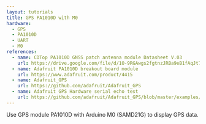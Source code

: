 ```yaml
---
layout: tutorials
title: GPS PA1010D with M0
hardware:
  - GPS
  - PA1010D
  - UART
  - M0
references:
  - name: CDTop PA1010D GNSS patch antenna module Datasheet V.03
    url: https://drive.google.com/file/d/1O-9RGAwgs2fgtnzJRBa9eB1fAqJt7n_k/view
  - name: Adafruit PA1010D breakout board module
    url: https://www.adafruit.com/product/4415
  - name: Adafruit_GPS
    url: https://github.com/adafruit/Adafruit_GPS
  - name: Adafruit GPS Hardware serial echo test
    url: https://github.com/adafruit/Adafruit_GPS/blob/master/examples/GPS_HardwareSerial_EchoTest/GPS_HardwareSerial_EchoTest.ino
---
```


Use GPS module PA1010D with Arduino M0 (SAMD21G) to display GPS data.
